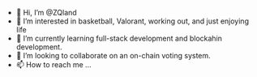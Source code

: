 - 👋 Hi, I’m @ZQland
- 👀 I’m interested in basketball, Valorant, working out, and just enjoying life
- 🌱 I’m currently learning full-stack development and blockahin development. 
- 💞️ I’m looking to collaborate on an on-chain voting system. 
- 📫 How to reach me ...

<!---
ZQland/ZQland is a ✨ special ✨ repository because its `README.md` (this file) appears on your GitHub profile.
You can click the Preview link to take a look at your changes.
--->

